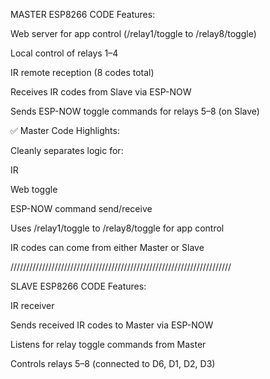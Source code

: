 MASTER ESP8266 CODE
Features:

Web server for app control (/relay1/toggle to /relay8/toggle)

Local control of relays 1–4

IR remote reception (8 codes total)

Receives IR codes from Slave via ESP-NOW

Sends ESP-NOW toggle commands for relays 5–8 (on Slave)



✅ Master Code Highlights:

Cleanly separates logic for:

IR

Web toggle

ESP-NOW command send/receive

Uses /relay1/toggle to /relay8/toggle for app control

IR codes can come from either Master or Slave




//////////////////////////////////////////////////////////////////////


SLAVE ESP8266 CODE
Features:

IR receiver

Sends received IR codes to Master via ESP-NOW

Listens for relay toggle commands from Master

Controls relays 5–8 (connected to D6, D1, D2, D3)
